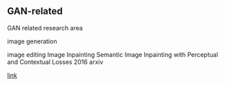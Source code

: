 ## GAN-related ##
GAN related research area

image generation

image editing
Image Inpainting
Semantic Image Inpainting with Perceptual and Contextual Losses  2016 arxiv


[link](http://blog.csdn.net/zhaokaiqiang1992)

